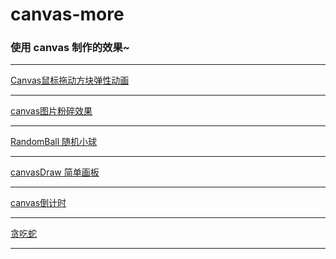 # canvas-more
### 使用 canvas 制作的效果~

<hr>


[Canvas鼠标拖动方块弹性动画](https://evelope.github.io/canvas-more/Canvas%E9%BC%A0%E6%A0%87%E6%8B%96%E5%8A%A8%E6%96%B9%E5%9D%97%E5%BC%B9%E6%80%A7%E5%8A%A8%E7%94%BB.html)<br>
<hr>

[canvas图片粉碎效果](https://evelope.github.io/canvas-more/canvas%E5%9B%BE%E7%89%87%E7%B2%89%E7%A2%8E%E6%95%88%E6%9E%9C/)<br>
<hr>

[RandomBall 随机小球](https://evelope.github.io/canvas-more/RandomBall.html)<br>
<hr>

[canvasDraw 简单画板](https://evelope.github.io/canvas-more/canvasDraw.html)<br>
<hr>

[canvas倒计时](https://evelope.github.io/canvas-more/canvas%E5%80%92%E8%AE%A1%E6%97%B6.html)<br>
<hr>

[贪吃蛇](https://evelope.github.io/canvas-more/%E8%B4%AA%E5%90%83%E8%9B%87.html)<br>
<hr>
